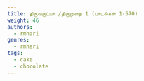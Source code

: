 ```yaml
---
title: திருவருட்பா /திருமுறை 1 (பாடல்கள் 1-570)
weight: 46
authors:
  - rmhari
genres:
  - rmhari 
tags:
  - cake
  - chocolate
---
```

